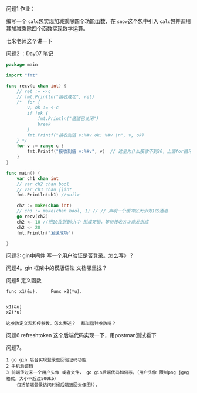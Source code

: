 问题1 作业：

编写一个 `calc`包实现加减乘除四个功能函数，在 `snow`这个包中引入 `calc`包并调用其加减乘除四个函数实现数学运算。

七米老师这个讲一下

问题2 ：Day07 笔记

```go
package main

import "fmt"

func recv(c chan int) {
	// ret := <-c
	// fmt.Println("接收成功", ret)
	/* 	for {
		v, ok := <-c
		if !ok {
			fmt.Println("通道已关闭")
			break
		}
		fmt.Printf("接收到值 v:%#v ok: %#v \n", v, ok)
	} */
	for v := range c {
		fmt.Printf("接收到值 v:%#v", v)  // 这里为什么接收不到20，上面for循环却可以
	}
}

func main() {
	var ch1 chan int
	// var ch2 chan bool
	// var ch3 chan []int
	fmt.Println(ch1) //<nil>

	ch2 := make(chan int)
	// ch3 := make(chan bool, 1) // // 声明一个缓冲区大小为1的通道
	go recv(ch2)
	ch2 <- 10 //把10发送到ch中 形成死锁，等待接收方才能发送成
	ch2 <- 20
	fmt.Println("发送成功")

}


```



问题3:  gin中间件 写一个用户验证是否登录。怎么写》？



问题4。gin 框架中的模版语法 文档哪里找？



问题5     定义函数

```
func x1(&u).     Func x2(*u).       


x1(&u)
x2(*u)   

这参数定义和和传参数。怎么表述？  都叫指针参数吗？
```



问题6   refreshtoken 这个后端代码实现一下，用postman测试看下





问题7。 

```
1 go gin 后台实现登录返回验证码功能
2 手机验证码
3 前端传过来一个用户头像 或者文件， go gin后端代码如何写，（用户头像 限制png jgeg 格式，大小不超过500kb）
	包括前端登录访问时候后端返回头像图片，


```





